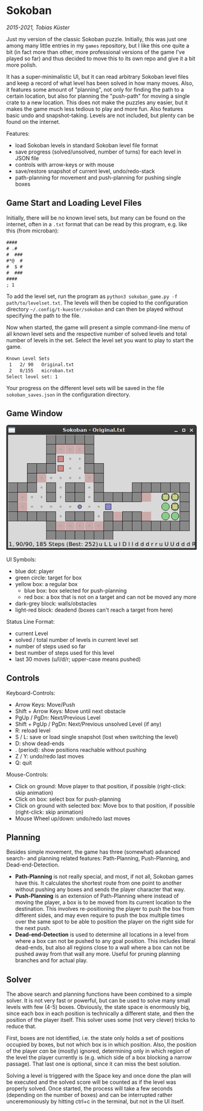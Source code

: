 Sokoban
=======

_2015-2021, Tobias Küster_

Just my version of the classic Sokoban puzzle. Initially, this was just one among
many little entries in my `games` repository, but I like this one quite a bit (in
fact more than other, more professional versions of the game I've played so far)
and thus decided to move this to its own repo and give it a bit more polish.

It has a super-minimalistic UI, but it can read arbitrary Sokoban level files and
keep a record of what level has been solved in how many moves. Also, it features
some amount of "planning", not only for finding the path to a certain location, 
but also for planning the "push-path" for moving a single crate to a new location.
This does not make the puzzles any easier, but it makes the game much less tedious
to play and more fun. Also features basic undo and snapshot-taking. Levels are not
included, but plenty can be found on the internet.

Features:
* load Sokoban levels in standard Sokoban level file format
* save progress (solved/unsolved, number of turns) for each level in JSON file
* controls with arrow-keys or with mouse
* save/restore snapshot of current level, undo/redo-stack
* path-planning for movement and push-planning for pushing single boxes


Game Start and Loading Level Files
----------------------------------

Initially, there will be no known level sets, but many can be found on the internet,
often in a `.txt` format that can be read by this program, e.g. like this (from microban):

	####
	# .#
	#  ###
	#*@  #
	#  $ #
	#  ###
	####
	; 1

To add the level set, run the program as `python3 sokoban_game.py -f path/to/levelset.txt`.
The levels will then be copied to the configuration directory `~/.config/t-kuester/sokoban`
and can then be played without specifying the path to the file.

Now when started, the game will present a simple command-line menu of all known level
sets and the respective number of solved levels and total number of levels in the set.
Select the level set you want to play to start the game.

	Known Level Sets
	 1   2/ 90   Original.txt
	 2   0/155   microban.txt
	Select level set: 1

Your progress on the different level sets will be saved in the file `sokoban_saves.json`
in the configuration directory.


Game Window
-----------

![Screenshot](sokoban.png)

UI Symbols:
* blue dot: player
* green circle: target for box
* yellow box: a regular box
  * blue box: box selected for push-planning
  * red box: a box that is not on a target and can not be moved any more
* dark-grey block: walls/obstacles
* light-red block: deadend (boxes can't reach a target from here)

Status Line Format:
* current Level
* solved / total number of levels in current level set
* number of steps used so far
* best number of steps used for this level
* last 30 moves (u/l/d/r; upper-case means pushed)


Controls
--------

Keyboard-Controls:
* Arrow Keys: Move/Push
* Shift + Arrow Keys: Move until next obstacle
* PgUp / PgDn: Next/Previous Level
* Shift + PgUp / PgDn: Next/Previous unsolved Level (if any)
* R: reload level
* S / L: save or load single snapshot (lost when switching the level)
* D: show dead-ends
* . (period): show positions reachable without pushing
* Z / Y: undo/redo last moves
* Q: quit

Mouse-Controls:
* Click on ground: Move player to that position, if possible (right-click: skip animation)
* Click on box: select box for push-planning
* Click on ground with selected box: Move box to that position, if possible (right-click: skip animation)
* Mouse Wheel up/down: undo/redo last moves


Planning
--------

Besides simple movement, the game has three (somewhat) advanced search- and
planning related features: Path-Planning, Push-Planning, and Dead-end-Detection.

* **Path-Planning** is not really special, and most, if not all, Sokoban games
  have this. It calculates the shortest route from one point to another without 
  pushing any boxes and sends the player character that way.
* **Push-Planning** is an extension of Path-Planning where instead of moving the
  player, a box is to be moved from its current location to the destination.
  This involves re-positioning the player to push the box from different sides,
  and may even require to push the box multiple times over the same spot to be
  able to position the player on the right side for the next push.
* **Dead-end-Detection** is used to determine all locations in a level from where
  a box can not be pushed to any goal position. This includes literal dead-ends,
  but also all regions close to a wall where a box can not be pushed away from
  that wall any more. Useful for pruning planning branches and for actual play.


Solver
------

The above search and planning functions have been combined to a simple solver.
It is not very fast or powerful, but can be used to solve many small levels with
few (4-5) boxes. Obviously, the state space is enormously big, since each box
in each position is technically a different state, and then the position of the
player itself. This solver uses some (not very clever) tricks to reduce that.

First, boxes are not identified, i.e. the state only holds a set of positions
occupied by boxes, but not which box is in which position. Also, the position
of the player _can_ be (mostly) ignored, determining only in which region of
the level the player currently is (e.g. which side of a box blocking a narrow
passage). That last one is optional, since it can miss the best solution.

Solving a level is triggered with the Space key and once done the plan will be
executed and the solved score will be counted as if the level was properly
solved. Once started, the process will take a few seconds (depending on the
number of boxes) and can be interrupted rather unceremoniously by hitting ctrl+c
in the terminal, but not in the UI itself.

